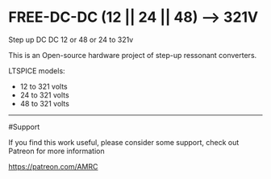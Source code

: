 # FREE-DC-DC   (12 || 24 || 48) --> 321V
Step up DC DC  12 or 48 or 24 to 321v 

This is an Open-source hardware project of step-up ressonant converters.

LTSPICE models:
-   12 to 321 volts
-   24 to 321 volts
-   48 to 321 volts

  __________________________________

  

#Support

If you find this work useful, please consider some support, check out Patreon for more information

https://patreon.com/AMRC
